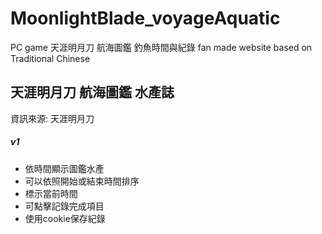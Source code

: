# MoonlightBlade_voyageAquatic
PC game 天涯明月刀 航海圖鑑 釣魚時間與紀錄
fan made website based on Traditional Chinese  


## 天涯明月刀 航海圖鑑 水產誌
資訊來源: 天涯明月刀

##### v1
- 依時間顯示圖鑑水產
- 可以依照開始或結束時間排序
- 標示當前時間
- 可點擊記錄完成項目
- 使用cookie保存紀錄
